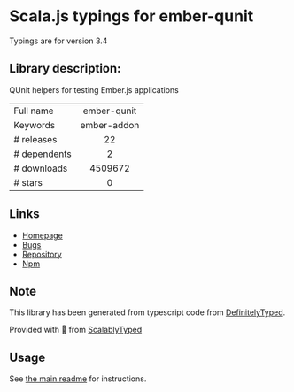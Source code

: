 
# Scala.js typings for ember-qunit

Typings are for version 3.4

## Library description:
QUnit helpers for testing Ember.js applications

|                    |                 |
| ------------------ | :-------------: |
| Full name          | ember-qunit |
| Keywords           | ember-addon |
| # releases         | 22 |
| # dependents       | 2 |
| # downloads        | 4509672 |
| # stars            | 0 |

## Links
- [Homepage](https://github.com/emberjs/ember-qunit#readme)
- [Bugs](https://github.com/emberjs/ember-qunit/issues)
- [Repository](https://github.com/emberjs/ember-qunit)
- [Npm](https://www.npmjs.com/package/ember-qunit)
    


## Note
This library has been generated from typescript code from [DefinitelyTyped](https://definitelytyped.org).

Provided with :purple_heart: from [ScalablyTyped](https://github.com/oyvindberg/ScalablyTyped)

## Usage
See [the main readme](../../readme.md) for instructions.



